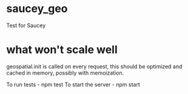 # saucey_geo
Test for Saucey

# what won't scale well 
geospatial.init is called on every request, this should be optimized and cached in memory, possibly with memoization.

To run tests - npm test 
To start the server - npm start
